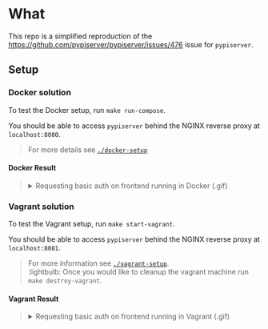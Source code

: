 # What

This repo is a simplified reproduction of the <https://github.com/pypiserver/pypiserver/issues/476> issue for `pypiserver`.

## Setup

### Docker solution

To test the Docker setup, run `make run-compose`.

You should be able to access `pypiserver` behind the NGINX reverse proxy at `localhost:8080`.

> For more details see [`./docker-setup`](./docker-setup/)

#### Docker Result

> <details>
> <summary>Requesting basic auth on frontend running in Docker (.gif)</summary>
>
> ![docker-compose](./.docs/docker-compose.gif)
> </details>

### Vagrant solution

To test the Vagrant setup, run `make start-vagrant`.

You should be able to access `pypiserver` behind the NGINX reverse proxy at `localhost:8081`.

> For more information see [`./vagrant-setup`](./docker-setup/).  
> :lightbulb: Once you would like to cleanup the vagrant machine run `make destroy-vagrant`.

#### Vagrant Result

> <details>
> <summary>Requesting basic auth on frontend running in Vagrant (.gif)</summary>
>
> ![vagrant](./.docs/vagrant.gif)
> </details>
